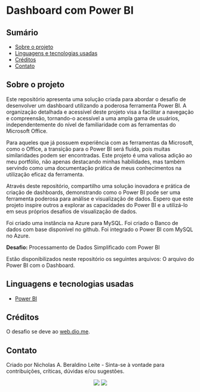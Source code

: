 # Dashboard com Power BI 
## Sumário

* [Sobre o projeto](#sobre-o-projeto)
* [Linguagens e tecnologias usadas](#linguagens-e-tecnologias-usadas)
* [Créditos](#créditos)
* [Contato](#contato)

## Sobre o projeto

Este repositório apresenta uma solução criada para abordar o desafio de desenvolver um dashboard utilizando a poderosa ferramenta Power BI. A organização detalhada e acessível deste projeto visa a facilitar a navegação e compreensão, tornando-o acessível a uma ampla gama de usuários, independentemente do nível de familiaridade com as ferramentas do Microsoft Office.

Para aqueles que já possuem experiência com as ferramentas da Microsoft, como o Office, a transição para o Power BI será fluida, pois muitas similaridades podem ser encontradas. Este projeto é uma valiosa adição ao meu portfólio, não apenas destacando minhas habilidades, mas também servindo como uma documentação prática de meus conhecimentos na utilização eficaz da ferramenta.

Através deste repositório, compartilho uma solução inovadora e prática de criação de dashboards, demonstrando como o Power BI pode ser uma ferramenta poderosa para análise e visualização de dados. Espero que este projeto inspire outros a explorar as capacidades do Power BI e a utilizá-lo em seus próprios desafios de visualização de dados.

Foi criado uma instância na Azure para MySQL.
Foi criado o Banco de dados com base disponível no github.
Foi integrado o Power BI com MySQL no Azure.


**Desafio:** 
Processamento de Dados Simplificado com Power BI

Estão disponibilizados neste repositório os seguintes arquivos: O arquivo do Power BI com o Dashboard.


## Linguagens e tecnologias usadas

* [Power BI](https://powerbi.microsoft.com/pt-br/)


## Créditos 

O desafio se deve ao [web.dio.me](https://web.dio.me/).

## Contato

Criado por Nicholas A. Beraldino Leite - Sinta-se à vontade para contribuições, críticas, dúvidas e/ou sugestões.

<div  align="center"> 
  <a href="https://www.linkedin.com/in/nicholas-alexandre-91347279/" target="_blank"><img src="https://img.shields.io/badge/-LinkedIn-%230077B5?style=for-the-badge&logo=linkedin&logoColor=white" target="_blank"></a> 
  <a href = "mailto:nicalcodedev@gmail.com"><img src="https://img.shields.io/badge/Gmail-D14836?style=for-the-badge&logo=gmail&logoColor=white" target="_blank"></a>
</div>
